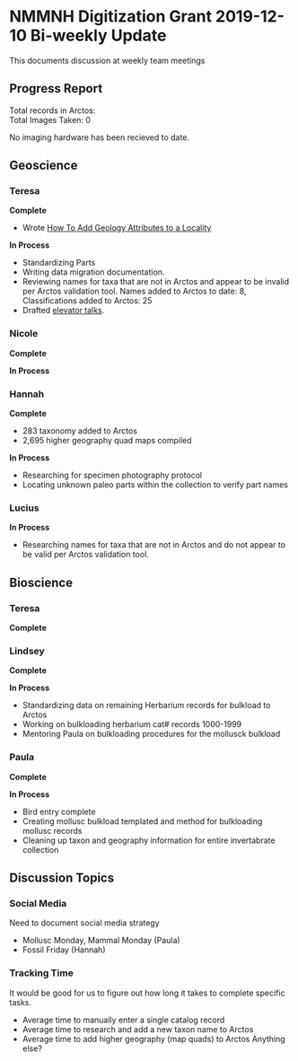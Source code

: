 # NMMNH Digitization Grant 2019-12-10 Bi-weekly Update

This documents discussion at weekly team meetings

## Progress Report

Total records in Arctos:  
Total Images Taken: 0

No imaging hardware has been recieved to date.

## Geoscience
### Teresa
**Complete**
 - Wrote [How To Add Geology Attributes to a Locality](http://handbook.arctosdb.org/how_to/How-to-Add-Geology-Attributes-to-a-Locality.html)
 
**In Process**
 - Standardizing Parts
 - Writing data migration documentation.
 - Reviewing names for taxa that are not in Arctos and appear to be invalid per Arctos validation tool. Names added to Arctos to date: 8, Classifications added to Arctos: 25
 - Drafted [elevator talks](https://github.com/ArctosDB/data-migration/blob/master/NMMNH/Elevator_speech.markdown).
 
### Nicole
**Complete**
 
**In Process**

### Hannah
**Complete**
 - 283 taxonomy added to Arctos
 - 2,695 higher geography quad maps compiled

**In Process**
 - Researching for specimen photography protocol
 - Locating unknown paleo parts within the collection to verify part names

 
### Lucius
**In Process**
  - Researching names for taxa that are not in Arctos and do not appear to be valid per Arctos validation tool.
 
## Bioscience
### Teresa
**Complete**

 
### Lindsey
**Complete**


**In Process**
 - Standardizing data on remaining Herbarium records for bulkload to Arctos
 - Working on bulkloading herbarium cat# records 1000-1999
 - Mentoring Paula on bulkloading procedures for the mollusck bulkload
 
### Paula
 **Complete**
 
 
 **In Process**
 - Bird entry complete
 - Creating mollusc bulkload templated and method for bulkloading mollusc records
 - Cleaning up taxon and geography information for entire invertabrate collection
 
## Discussion Topics

### Social Media
Need to document social media strategy
 - Mollusc Monday, Mammal Monday (Paula)
 - Fossil Friday (Hannah)
 
### Tracking Time
It would be good for us to figure out how long it takes to complete specific tasks.
 - Average time to manually enter a single catalog record
 - Average time to research and add a new taxon name to Arctos
 - Average time to add higher geography (map quads) to Arctos
Anything else?
